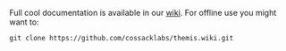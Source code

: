 Full cool documentation is available in our [wiki](https://github.com/cossacklabs/themis/wiki).
For offline use you might want to:

```
git clone https://github.com/cossacklabs/themis.wiki.git
```
